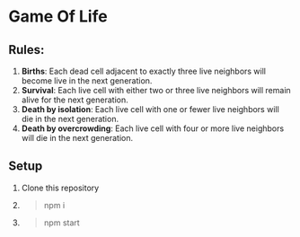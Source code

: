 # Game Of Life
## Rules:
1. **Births**: Each dead cell adjacent to exactly three live neighbors will become live in the next generation.
2. **Survival**: Each live cell with either two or three live neighbors will remain alive for the next generation.
3. **Death by isolation**: Each live cell with one or fewer live neighbors will die in the next generation.
4. **Death by overcrowding**: Each live cell with four or more live neighbors will die in the next generation.

## Setup
1. Clone this repository
2. > npm i
3. > npm start